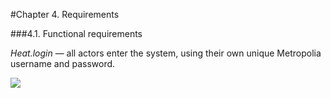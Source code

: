 #Chapter 4. Requirements

###4.1. Functional requirements

_Heat.login_ — all actors enter the system, using their own unique Metropolia username and password.

![](http://users.metropolia.fi/~aidarm/software_engineering/logi.png)

